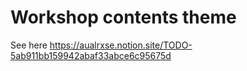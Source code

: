 # Workshop contents theme

See here
https://aualrxse.notion.site/TODO-5ab911bb159942abaf33abce6c95675d
